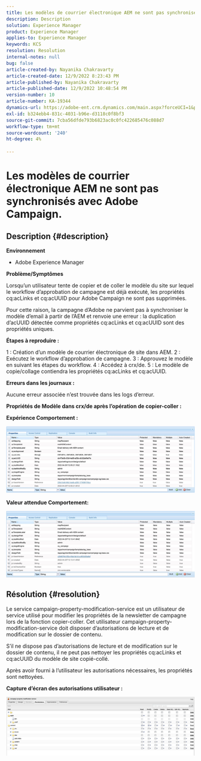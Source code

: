 ```yaml
---
title: Les modèles de courrier électronique AEM ne sont pas synchronisés avec Adobe Campaign.
description: Description
solution: Experience Manager
product: Experience Manager
applies-to: Experience Manager
keywords: KCS
resolution: Resolution
internal-notes: null
bug: false
article-created-by: Nayanika Chakravarty
article-created-date: 12/9/2022 8:23:43 PM
article-published-by: Nayanika Chakravarty
article-published-date: 12/9/2022 10:48:54 PM
version-number: 10
article-number: KA-19344
dynamics-url: https://adobe-ent.crm.dynamics.com/main.aspx?forceUCI=1&pagetype=entityrecord&etn=knowledgearticle&id=dd278a5b-ff77-ed11-81aa-6045bd006b3d
exl-id: b324ebb4-831c-4031-b96e-d3118c0f8bf3
source-git-commit: 7cba56dfde793b6823ac0c0fc422685476c088d7
workflow-type: tm+mt
source-wordcount: '240'
ht-degree: 4%

---
```


# Les modèles de courrier électronique AEM ne sont pas synchronisés avec Adobe Campaign.

## Description {#description}


<b>Environnement</b>

- Adobe Experience Manager

<b>Problème/Symptômes</b>

Lorsqu’un utilisateur tente de copier et de coller le modèle du site sur lequel le workflow d’approbation de campagne est déjà exécuté, les propriétés cq:acLinks et cq:acUUID pour Adobe Campaign ne sont pas supprimées.

Pour cette raison, la campagne d’Adobe ne parvient pas à synchroniser le modèle d’email à partir de l’AEM et renvoie une erreur : la duplication d’acUUID détectée comme propriétés cq:acLinks et cq:acUUID sont des propriétés uniques.



<b>Étapes à reproduire :</b>

1 : Création d’un modèle de courrier électronique de site dans AEM.
2 : Exécutez le workflow d’approbation de campagne.
3 : Approuvez le modèle en suivant les étapes du workflow.
4 : Accédez à crx/de.
5 : Le modèle de copie/collage contiendra les propriétés cq:acLinks et cq:acUUID.

<b>Erreurs dans les journaux :</b>

Aucune erreur associée n’est trouvée dans les logs d’erreur.



<b>Propriétés de Modèle dans crx/de après l’opération de copier-coller :</b>

<b>Expérience </b><b>Comportement :</b>

![](assets/___de278a5b-ff77-ed11-81aa-6045bd006b3d___.jpeg)

<b>Valeur attendue </b><b>Comportement</b><b>:</b>

![](assets/___e0278a5b-ff77-ed11-81aa-6045bd006b3d___.jpeg)


## Résolution {#resolution}


Le service campaign-property-modification-service est un utilisateur de service utilisé pour modifier les propriétés de la newsletter de campagne lors de la fonction copier-coller.
Cet utilisateur campaign-property-modification-service doit disposer d’autorisations de lecture et de modification sur le dossier de contenu.

S’il ne dispose pas d’autorisations de lecture et de modification sur le dossier de contenu, il ne peut pas nettoyer les propriétés cq:acLinks et cq:acUUID du modèle de site copié-collé.

Après avoir fourni à l’utilisateur les autorisations nécessaires, les propriétés sont nettoyées.

<b>Capture d’écran des autorisations utilisateur :</b>

![](assets/5443ef52-35cc-ec11-a7b5-6045bd00db33.png)
